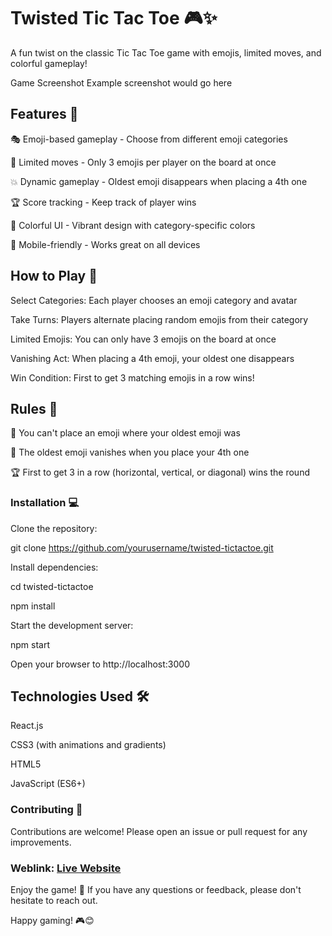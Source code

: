 # Twisted Tic Tac Toe 🎮✨ #
A fun twist on the classic Tic Tac Toe game with emojis, limited moves, and colorful gameplay!

Game Screenshot Example screenshot would go here

## Features 🌟 ##
🎭 Emoji-based gameplay - Choose from different emoji categories

🔄 Limited moves - Only 3 emojis per player on the board at once

💥 Dynamic gameplay - Oldest emoji disappears when placing a 4th one

🏆 Score tracking - Keep track of player wins

🌈 Colorful UI - Vibrant design with category-specific colors

📱 Mobile-friendly - Works great on all devices

## How to Play 📖 ##
Select Categories: Each player chooses an emoji category and avatar

Take Turns: Players alternate placing random emojis from their category

Limited Emojis: You can only have 3 emojis on the board at once

Vanishing Act: When placing a 4th emoji, your oldest one disappears

Win Condition: First to get 3 matching emojis in a row wins!

## Rules 🧐 ##
🚫 You can't place an emoji where your oldest emoji was

🔄 The oldest emoji vanishes when you place your 4th one

🏆 First to get 3 in a row (horizontal, vertical, or diagonal) wins the round

### Installation 💻
Clone the repository:


git clone https://github.com/yourusername/twisted-tictactoe.git

Install dependencies:

cd twisted-tictactoe

npm install

Start the development server:

npm start

Open your browser to http://localhost:3000

## Technologies Used 🛠️ ##

React.js

CSS3 (with animations and gradients)

HTML5

JavaScript (ES6+)

### Contributing 🤝
Contributions are welcome! Please open an issue or pull request for any improvements.



### Weblink: [Live Website](https://emoji-tic-tac-toe-five.vercel.app/)

Enjoy the game! 🎉 If you have any questions or feedback, please don't hesitate to reach out.

Happy gaming! 🎮😊